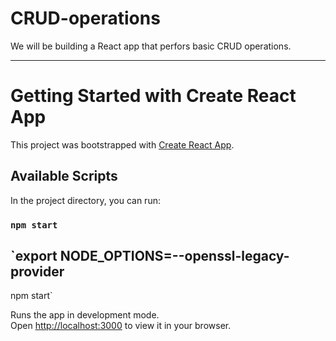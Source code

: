 # CRUD-operations
We will be building a React app that perfors basic CRUD operations.

---

# Getting Started with Create React App

This project was bootstrapped with [Create React App](https://github.com/facebook/create-react-app).

## Available Scripts

In the project directory, you can run:

### `npm start`
## `export NODE_OPTIONS=--openssl-legacy-provider
npm start`

Runs the app in development mode.\
Open [http://localhost:3000](http://localhost:3000) to view it in your browser.
